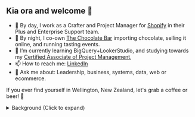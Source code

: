 ## Kia ora and welcome 👋 

- 💼 By day, I work as a Crafter and Project Manager for [Shopify](https://github.com/shopify) in their Plus and Enterprise Support team.
- 🍫 By night, I co-own [The Chocolate Bar](https://thechocolatebar.nz) importing chocolate, selling it online, and running tasting events.
- 🌱 I’m currently learning BigQuery+LookerStudio, and studying towards my [Certified Associate of Project Management](https://www.pmi.org/certifications/certified-associate-capm),
- 📫 How to reach me: [LinkedIn](https://linkedin.com/in/adamthomsonnz)
- 💬 Ask me about: Leadership, business, systems, data, web or ecommerce.

If you ever find yourself in Wellington, New Zealand, let's grab a coffee or beer! 🍻

<details>
<summary>Background (Click to expand)</summary>
When I was young, I was a musician, promoter and radio dj, before running a radio station with 60K monthly listeners.<br /><br />I spent 10yrs+ helping dozens of clients with their online presence from SMEs to NGOs.<br />I've worked full-time in clothing and graphic design, marketing and communications, website development and IT systems administration.<br /><br />I'm technically capable, and also a passionate advocate for seamless experiences and good design.<br /><br />I used to run the local WordPress meetup in Wellington, the capital city of New Zealand, I've done talks in-person and online talking about WordPress and I once emceed 'WordCamp' the national conference. I'm very proud of my time being a member and contributor in that community.<br / ><br />Since 2019, I've worked for Shopify. In Enterprise Support management since 2021, and I'm very proud to help my team support some of the biggest flash sellers and household name brands in the world. 🚀
</details>

<!--
**adamthomson/adamthomson** is a ✨ _special_ ✨ repository because its `README.md` (this file) appears on your GitHub profile.

Here are some ideas to get you started:
- 👯 I’m looking to collaborate on ...
- 🤔 I’m looking for help with ...

-->
